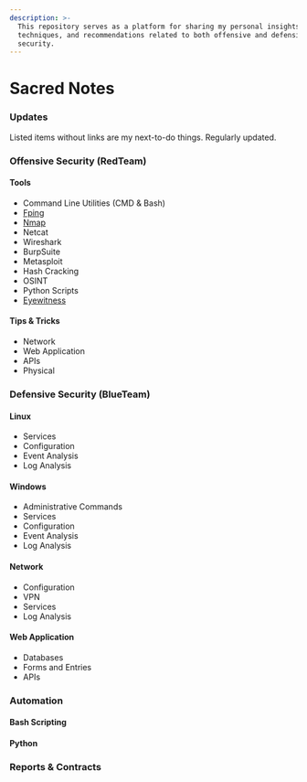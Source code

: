 ```yaml
---
description: >-
  This repository serves as a platform for sharing my personal insights,
  techniques, and recommendations related to both offensive and defensive
  security.
---
```


# Sacred Notes

### Updates

Listed items without links are my next-to-do things. Regularly updated.

### Offensive Security (RedTeam)

#### Tools

* Command Line Utilities (CMD & Bash)
* [Fping](offensive-security/fping.md)
* [Nmap](offensive-security/nmap.md)
* Netcat
* Wireshark
* BurpSuite
* Metasploit
* Hash Cracking
* OSINT
* Python Scripts
* [Eyewitness](offensive-security/eyewitness.md)

#### Tips & Tricks

* Network
* Web Application
* APIs
* Physical

### Defensive Security (BlueTeam)

#### Linux

* Services
* Configuration
* Event Analysis
* Log Analysis

#### Windows

* Administrative Commands
* Services
* Configuration
* Event Analysis
* Log Analysis

#### Network

* Configuration
* VPN
* Services
* Log Analysis

#### Web Application

* Databases
* Forms and Entries
* APIs

### Automation

#### Bash Scripting

#### Python

### Reports & Contracts
